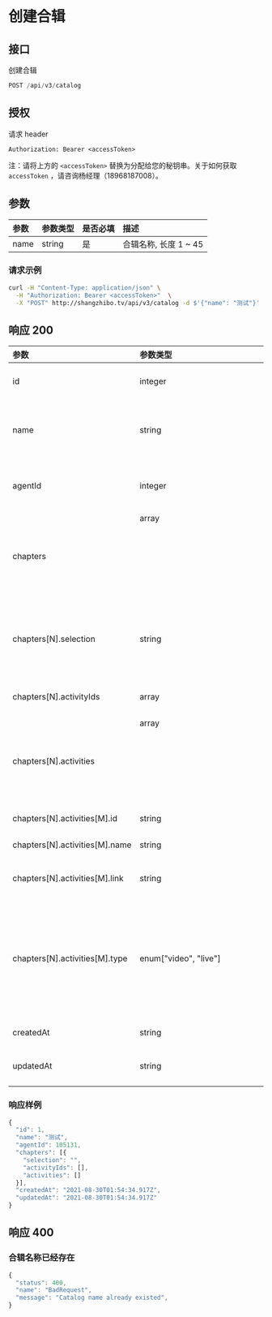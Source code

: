 # 创建合辑

## 接口

创建合辑

```javascript
POST /api/v3/catalog
```

## 授权

请求 header

```http
Authorization: Bearer <accessToken>
```

注：请将上方的 `<accessToken>` 替换为分配给您的秘钥串。关于如何获取 `accessToken` ，请咨询杨经理（18968187008）。

## 参数

| 参数 | 参数类型 | 是否必填 | 描述 |
| :--- | :--- | :--- | :--- |
| name | string | 是 | 合辑名称, 长度 1 ~ 45 |

### 请求示例

```bash 
curl -H "Content-Type: application/json" \
  -H "Authorization: Bearer <accessToken>"  \
  -X "POST" http://shangzhibo.tv/api/v3/catalog -d $'{"name": "测试"}'
```

## 响应 200

| 参数 | 参数类型 | 描述 |
| :--- | :--- | :--- |
| id | integer | 合辑唯一 ID | 
| name | string | 合辑名称, 长度 1 ~ 45 |
| agentId | integer | 合辑归属者账号 ID |
| chapters | array<object> | 合辑内容 |
| chapters[N].selection | string | 章节名称, 默认为空字符串 |
| chapters[N].activityIds | array<string> | 活动 ID 列表 |
| chapters[N].activities | array<object> | 活动列表对应的活动内容 |
| chapters[N].activities[M].id | string | 活动ID |
| chapters[N].activities[M].name | string | 活动名称 |
| chapters[N].activities[M].link | string | 活动打开链接 |
| chapters[N].activities[M].type | enum["video", "live"] | 活动类型， video 表示视频，live 表示直播 |
| createdAt | string | 创建时间 |
| updatedAt | string | 最后更新时间 |


### 响应样例

```javascript
{
  "id": 1,
  "name": "测试",
  "agentId": 105131,
  "chapters": [{
    "selection": "",
    "activityIds": [],
    "activities": []
  }],
  "createdAt": "2021-08-30T01:54:34.917Z",
  "updatedAt": "2021-08-30T01:54:34.917Z"
}
```

## 响应 400

### 合辑名称已经存在

```javascript
{
  "status": 400,
  "name": "BadRequest",
  "message": "Catalog name already existed",
}
```
